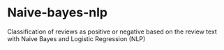 # Naive-bayes-nlp
Classification of reviews as positive or negative based on the review text with Naive Bayes and Logistic Regression (NLP)
